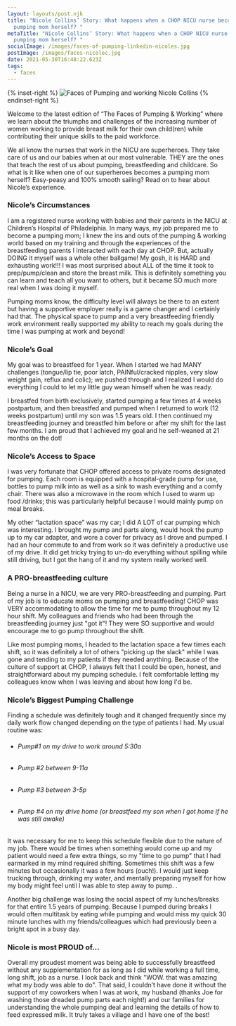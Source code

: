 ```yaml
---
layout: layouts/post.njk
title: "Nicole Collins’ Story: What happens when a CHOP NICU nurse becomes a
  pumping mom herself? "
metaTitle: "Nicole Collins’ Story: What happens when a CHOP NICU nurse becomes a
  pumping mom herself? "
socialImage: /images/faces-of-pumping-linkedin-nicoles.jpg
postImage: /images/faces-nicolec.jpg
date: 2021-05-30T16:48:22.623Z
tags:
  - faces
---
```

{% inset-right %}
![Faces of Pumping and working Nicole Collins](/images/faces-nicolec.jpg)
{% endinset-right %}

Welcome to the latest edition of “The Faces of Pumping & Working” where we learn about the triumphs and challenges of the increasing number of women working to provide breast milk for their own child(ren) while contributing their unique skills to the paid workforce. 

We all know the nurses that work in the NICU are superheroes. They take care of us and our babies when at our most vulnerable. THEY are the ones that teach the rest of us about pumping, breastfeeding and childcare. So what is it like when one of our superheroes becomes a pumping mom herself? Easy-peasy and 100% smooth sailing? Read on to hear about Nicole’s experience. 

### Nicole’s Circumstances

I am a registered nurse working with babies and their parents in the NICU at Children’s Hospital of Philadelphia. In many ways, my job prepared me to become a pumping mom; I knew the ins and outs of the pumping & working world based on my training and through the experiences of the breastfeeding parents I interacted with each day at CHOP. But, actually DOING it myself was a whole other ballgame! My gosh, it is HARD and exhausting work!!! I was most surprised about ALL of the time it took to prep/pump/clean and store the breast milk. This is definitely something you can learn and teach all you want to others, but it became SO much more real when I was doing it myself.

Pumping moms know, the difficulty level will always be there to an extent but having a supportive employer really is a game changer and I certainly had that. The physical space to pump and a very breastfeeding friendly work environment really supported my ability to reach my goals during the time I was pumping at work and beyond!

### Nicole’s Goal

My goal was to breastfeed for 1 year. When I started we had MANY challenges (tongue/lip tie, poor latch, PAINful/cracked nipples, very slow weight gain, reflux and colic); we pushed through and I realized I would do everything I could to let my little guy wean himself when he was ready. 

I breastfed from birth exclusively, started pumping a few times at 4 weeks postpartum, and then breastfed and pumped when I returned to work (12 weeks postpartum) until my son was 1.5 years old. I then continued my breastfeeding journey and breastfed him before or after my shift for the last few months. I am proud that I achieved my goal and he self-weaned at 21 months on the dot!

### Nicole’s Access to Space

I was very fortunate that CHOP offered access to private rooms designated for pumping. Each room is equipped with a hospital-grade pump for use, bottles to pump milk into as well as a sink to wash everything and a comfy chair. There was also a microwave in the room which I used to warm up food /drinks; this was particularly helpful because I would mainly pump on meal breaks.

My other “lactation space” was my car; I did A LOT of car pumping which was interesting. I brought my pump and parts along, would hook the pump up to my car adapter, and wore a cover for privacy as I drove and pumped. I had an hour commute to and from work so it was definitely a productive use of my drive. It did get tricky trying to un-do everything without spilling while still driving, but I got the hang of it and my system really worked well. 

### A PRO-breastfeeding culture

Being a nurse in a NICU, we are very PRO-breastfeeding and pumping. Part of my job is to educate moms on pumping and breastfeeding! CHOP was VERY accommodating to allow the time for me to pump throughout my 12 hour shift. My colleagues and friends who had been through the breastfeeding journey just "got it"! They were SO supportive and would encourage me to go pump throughout the shift.

Like most pumping moms, I headed to the lactation space a few times each shift, so it was definitely a lot of others "picking up the slack" while I was gone and tending to my patients if they needed anything. Because of the culture of support at CHOP, I always felt that I could be open, honest, and straightforward about my pumping schedule. I felt comfortable letting my colleagues know when I was leaving and about how long I'd be. 

### Nicole’s Biggest Pumping Challenge

Finding a schedule was definitely tough and it changed frequently since my daily work flow changed depending on the type of patients I had. My usual routine was:

* ###### Pump#1 on my drive to work around 5:30a
* ###### Pump #2 between 9-11a
* ###### Pump #3 between 3-5p
* ###### Pump #4 on my drive home (or breastfeed my son when I got home if he was still awake)

It was necessary for me to keep this schedule flexible due to the nature of my job. There would be times when something would come up and my patient would need a few extra things, so my "time to go pump" that I had earmarked in my mind required shifting. Sometimes this shift was a few minutes but occasionally it was a few hours (ouch!). I would just keep trucking through, drinking my water, and mentally preparing myself for how my body might feel until I was able to step away to pump. .

Another big challenge was losing the social aspect of my lunches/breaks for that entire 1.5 years of pumping. Because I pumped during breaks I would often multitask by eating while pumping and would miss my quick 30 minute lunches with my friends/colleagues which had previously been a bright spot in a busy day.

### Nicole is most PROUD of...

Overall my proudest moment was being able to successfully breastfeed without any supplementation for as long as I did while working a full time, long shift, job as a nurse. I look back and think "WOW. that was amazing what my body was able to do". That said, I couldn’t have done it without the support of my coworkers when I was at work, my husband (thanks Joe for washing those dreaded pump parts each night!) and our families for understanding the whole pumping deal and learning the details of how to feed expressed milk. It truly takes a village and I have one of the best!